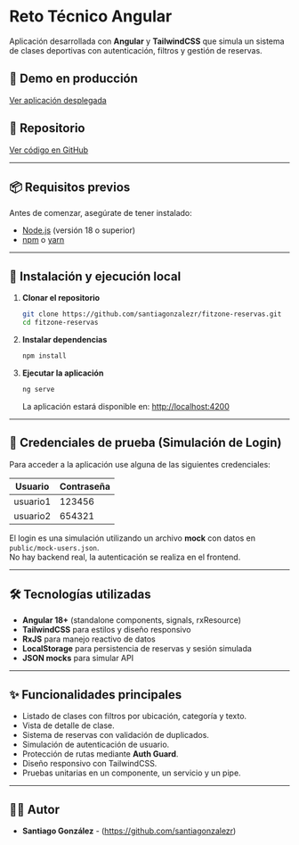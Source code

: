 # Reto Técnico Angular

Aplicación desarrollada con **Angular** y **TailwindCSS** que simula un sistema de clases deportivas con autenticación, filtros y gestión de reservas.

## 🚀 Demo en producción
[Ver aplicación desplegada](https://fitzone-reservas.vercel.app/)

## 📂 Repositorio
[Ver código en GitHub](https://github.com/santiagonzalezr/fitzone-reservas.git)

---

## 📦 Requisitos previos
Antes de comenzar, asegúrate de tener instalado:
- [Node.js](https://nodejs.org/) (versión 18 o superior)
- [npm](https://www.npmjs.com/) o [yarn](https://yarnpkg.com/)

---

## 🔧 Instalación y ejecución local

1. **Clonar el repositorio**
   ```bash
   git clone https://github.com/santiagonzalezr/fitzone-reservas.git
   cd fitzone-reservas
   ```

2. **Instalar dependencias**
   ```bash
   npm install
   ```

3. **Ejecutar la aplicación**
   ```bash
   ng serve
   ```
   La aplicación estará disponible en: [http://localhost:4200](http://localhost:4200)

---

## 🔑 Credenciales de prueba (Simulación de Login)

Para acceder a la aplicación use alguna de las siguientes credenciales:

| Usuario       | Contraseña |
|---------------|-----------|
| usuario1      | 123456    |
| usuario2      | 654321    |

El login es una simulación utilizando un archivo **mock** con datos en `public/mock-users.json`.  
No hay backend real, la autenticación se realiza en el frontend.

---


## 🛠 Tecnologías utilizadas
- **Angular 18+** (standalone components, signals, rxResource)
- **TailwindCSS** para estilos y diseño responsivo
- **RxJS** para manejo reactivo de datos
- **LocalStorage** para persistencia de reservas y sesión simulada
- **JSON mocks** para simular API

---

## ✨ Funcionalidades principales
- Listado de clases con filtros por ubicación, categoría y texto.
- Vista de detalle de clase.
- Sistema de reservas con validación de duplicados.
- Simulación de autenticación de usuario.
- Protección de rutas mediante **Auth Guard**.
- Diseño responsivo con TailwindCSS.
- Pruebas unitarias en un componente, un servicio y un pipe.

---

## 👨‍💻 Autor
- **Santiago González** - (https://github.com/santiagonzalezr)
